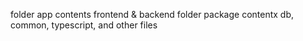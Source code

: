 folder app contents frontend & backend
folder package contentx db, common, typescript, and other files
